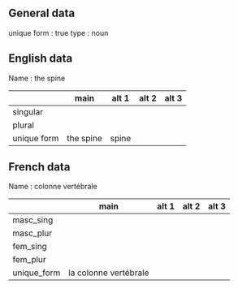 ## General data

unique form : true
type : noun

## English data

Name : the spine

|             |   main    | alt 1 | alt 2 | alt 3 |
| :---------- | :-------: | :---: | :---: | ----- |
| singular    |           |       |       |       |
| plural      |           |       |       |       |
| unique form | the spine | spine |       |       |

## French data

Name : colonne vertébrale

|             |         main          | alt 1 | alt 2 | alt 3 |
| :---------- | :-------------------: | :---: | :---: | :---: |
| masc_sing   |                       |       |       |       |
| masc_plur   |                       |       |       |       |
| fem_sing    |                       |       |       |       |
| fem_plur    |                       |       |       |       |
| unique_form | la colonne vertébrale |       |       |       |


